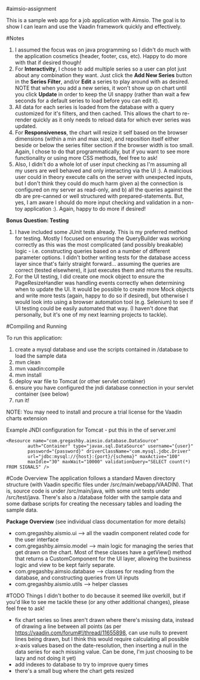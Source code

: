 #aimsio-assignment


This is a sample web app for a job application with Aimsio. The goal is to show I can learn and use the Vaadin framework quickly and effectively.

#Notes
1. I assumed the focus was on java programming so I didn't do much with the application cosmetics (header, footer, css, etc). Happy to do more with that if desired though!
2. For **Interactivity**, I chose to add multiple series so a user can plot just about any combination they want. Just click the **Add New Series** button in the **Series Filter**, and/or **Edit** a series to play around with as desired. NOTE that when you add a new series, it won't show up on chart until you click **Update** in order to keep the UI snappy (rather than wait a few seconds for a default series to load before you can edit it).
3. All data for each series is loaded from the database with a query customized for it's filters, and then cached. This allows the chart to re-render quickly as it only needs to reload data for which ever series was updated.
4. For **Responsiveness**, the chart will resize it self based on the browser dimensions (within a min and max size), and reposition itself either beside or below the series filter section if the browser width is too small. Again, I chose to do that programmatically, but if you want to see more functionality or using more CSS methods, feel free to ask!
5. Also, I didn't do a whole lot of user input checking as I'm assuming all my users are well behaved and only interacting via the UI :). A malicious user could in theory execute calls on the server with unexpected inputs, but I don't think they could do much harm given a) the connection is configured on my server as read-only, and b) all the queries against the db are pre-canned or well structured with prepared-statements. But, yes, I am aware I should do more input checking and validation in a non-toy application :). Again, happy to do more if desired!  

**Bonus Question: Testing** 
1. I have included some JUnit tests already. This is my preferred method for testing. Mostly I focused on ensuring the QueryBuilder was working correctly as this was the most complicated (and possibly breakable) logic - i.e. constructing queries based on a number of different parameter options. I didn't bother writing tests for the database access layer since that's fairly straight forward... assuming the queries are correct (tested elsewhere), it just executes them and returns the results.
2. For the UI testing, I did create one mock object to ensure the PageResizeHandler was handling events correctly when determining when to update the UI. It would be possible to create more Mock objects and write more tests (again, happy to do so if desired), but otherwise I would look into using a browser automation tool (e.g. Selenium) to see if UI testing could be easily automated that way. (I haven't done that personally, but it's one of my next learning projects to tackle).

#Compiling and Running

To run this application:
1. create a mysql database and use the scripts contained in /database to load the sample data
2. mvn clean
3. mvn vaadin:compile
4. mvn install
5. deploy war file to Tomcat (or other servlet container)
6. ensure you have configured the jndi database connection in your servlet container (see below)
7. run it!

NOTE: You may need to install and procure a trial license for the Vaadin charts extension

Example JNDI configuration for Tomcat - put this in the <GlobalNamingResources> of server.xml

	<Resource name="com.gregashby.aimsio.database.DataSource"
			auth="Container" type="javax.sql.DataSource" username="{user}"
			password="{password}" driverClassName="com.mysql.jdbc.Driver"
			url="jdbc:mysql://{host}:{port}/{schema}" maxActive="100"
			maxIdle="30" maxWait="10000" validationQuery="SELECT count(*) FROM SIGNALS" />
			

#Code Overview
The application follows a standard Maven directory structure (with Vaadin specific files under /src/main/webapp/VAADIN). That is, source code is under /src/main/java, with some unit tests under /src/test/java. There's also a /database folder with the sample data and some datbase scripts for creating the necessary tables and loading the sample data.

**Package Overview**
(see individual class documentation for more details)
- com.gregashby.aismio.ui --> all the vaadin component related code for the user interface
- com.gregashby.aimsio.model --> main logic for managing the series that get drawn on the chart. Most of these classes have a getView() method that returns a CustomComponent for the UI layer, allowing the business logic and view to be kept fairly separate.
- com.gregashby.aimsio.database --> classes for reading from the database, and constructing queries from UI inputs
- com.gregashby.aismio.utils --> helper classes


#TODO
Things I didn't bother to do because it seemed like overkill, but if you'd like to see me tackle these (or any other additional changes), please feel free to ask!

- fix chart series so lines aren't drawn where there's missing data, instead of drawing a line between all points (as per https://vaadin.com/forum#!/thread/11655898, can use nulls to prevent lines being drawn, but I think this would require calculating all possible x-axis values based on the date-resolution, then inserting a null in the data series for each missing value. Can be done, I'm just choosing to be lazy and not doing it yet)
- add indexes to database to try to improve query times
- there's a small bug where the chart gets resized
